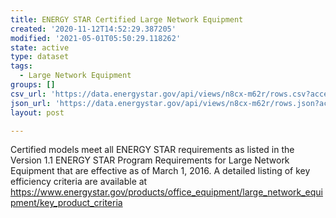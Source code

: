 ```yaml
---
title: ENERGY STAR Certified Large Network Equipment
created: '2020-11-12T14:52:29.387205'
modified: '2021-05-01T05:50:29.118262'
state: active
type: dataset
tags:
  - Large Network Equipment
groups: []
csv_url: 'https://data.energystar.gov/api/views/n8cx-m62r/rows.csv?accessType=DOWNLOAD'
json_url: 'https://data.energystar.gov/api/views/n8cx-m62r/rows.json?accessType=DOWNLOAD'
layout: post

---
```

Certified models meet all ENERGY STAR requirements as listed in the Version 1.1 ENERGY STAR Program Requirements for Large Network Equipment that are effective as of March 1, 2016. A detailed listing of key efficiency criteria are available at https://www.energystar.gov/products/office_equipment/large_network_equipment/key_product_criteria
